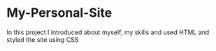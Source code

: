# My-Personal-Site
In this project I introduced about myself, my skills and used HTML and styled the site using CSS
